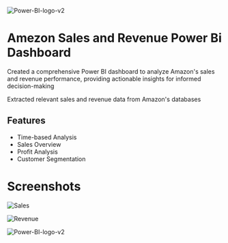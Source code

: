 ![Power-BI-logo-v2](https://github.com/Tusharpawarr/Amezon-Sales-And-Revenue-Power-Bi-Dashboard/assets/85615967/cd8a7966-0628-4a36-bf84-5e78413d23e2)


# Amezon Sales and Revenue Power Bi Dashboard

Created a comprehensive Power BI dashboard to analyze Amazon's sales and revenue performance, providing actionable insights for informed decision-making

Extracted relevant sales and revenue data from Amazon's databases
## Features

- Time-based Analysis
- Sales Overview
- Profit Analysis
- Customer Segmentation

# Screenshots
![Sales](https://github.com/Tusharpawarr/Amezon-Sales-And-Revenue-Power-Bi-Dashboard/assets/85615967/3df7b8cb-e071-48b7-b49a-6d4d6697ceef)

![Revenue](https://github.com/Tusharpawarr/Amezon-Sales-And-Revenue-Power-Bi-Dashboard/assets/85615967/bdee0eb9-48b6-4e4a-b1c1-9f01883c5683)


![Power-BI-logo-v2](https://github.com/Tusharpawarr/Amezon-Sales-And-Revenue-Power-Bi-Dashboard/assets/85615967/cd8a7966-0628-4a36-bf84-5e78413d23e2)
